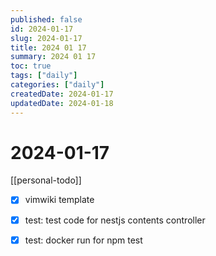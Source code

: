 ```yaml
---
published: false
id: 2024-01-17
slug: 2024-01-17
title: 2024 01 17
summary: 2024 01 17
toc: true
tags: ["daily"]
categories: ["daily"]
createdDate: 2024-01-17
updatedDate: 2024-01-18
---
```


# 2024-01-17

[[personal-todo]]

- [X] vimwiki template  
- [X] test: test code for nestjs contents controller
- [X] test: docker run for npm test

